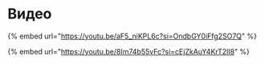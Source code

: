 # Видео

{% embed url="https://youtu.be/aF5_niKPL6c?si=OndbGY0iFfg2SO7Q" %}

{% embed url="https://youtu.be/8Im74b55vFc?si=cEjZkAuY4KrT2lI8" %}

